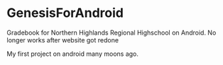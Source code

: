 # GenesisForAndroid
Gradebook for Northern Highlands Regional Highschool on Android. No longer works after website got redone


My first project on android many moons ago.
